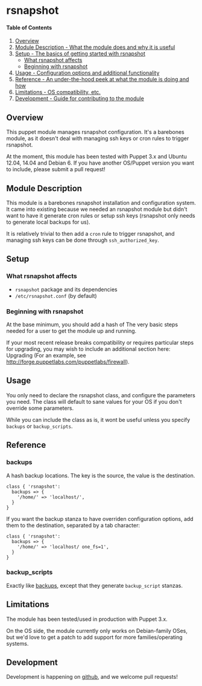 # rsnapshot

#### Table of Contents

1. [Overview](#overview)
2. [Module Description - What the module does and why it is useful](#module-description)
3. [Setup - The basics of getting started with rsnapshot](#setup)
    * [What rsnapshot affects](#what-rsnapshot-affects)
    * [Beginning with rsnapshot](#beginning-with-rsnapshot)
4. [Usage - Configuration options and additional functionality](#usage)
5. [Reference - An under-the-hood peek at what the module is doing and how](#reference)
5. [Limitations - OS compatibility, etc.](#limitations)
6. [Development - Guide for contributing to the module](#development)

## Overview

This puppet module manages rsnapshot configuration. It's a barebones module, as it doesn't deal with managing ssh keys or cron rules to trigger rsnapshot.

At the moment, this module has been tested with Puppet 3.x and Ubuntu 12.04, 14.04 and Debian 6. If you have another OS/Puppet version you want to include, please submit a pull request!

## Module Description

This module is a barebones rsnapshot installation and configuration system. It came into existing because we needed an rsnapshot module but didn't want to have it generate cron rules or setup ssh keys (rsnapshot only needs to generate local backups for us).

It is relatively trivial to then add a `cron` rule to trigger rsnapshot, and managing ssh keys can be done through `ssh_authorized_key`.

## Setup

### What rsnapshot affects

* `rsnapshot` package and its dependencies
* `/etc/rsnapshot.conf` (by default)

### Beginning with rsnapshot

At the base minimum, you should add a hash of 
The very basic steps needed for a user to get the module up and running.

If your most recent release breaks compatibility or requires particular steps
for upgrading, you may wish to include an additional section here: Upgrading
(For an example, see http://forge.puppetlabs.com/puppetlabs/firewall).

## Usage

You only need to declare the rsnapshot class, and configure the parameters you need.
The class will default to sane values for your OS if you don't override some parameters.

While you can include the class as is, it wont be useful unless you specify `backups` or `backup_scripts`.

## Reference

### backups
A hash backup locations. The key is the source, the value is the destination.

```
class { 'rsnapshot':
  backups => {
    '/home/' => 'localhost/',
  }
}
```

If you want the backup stanza to have overriden configuration options, add them to the destination, separated by a tab character:

```
class { 'rsnapshot':
  backups => {
    '/home/' => 'localhost/	one_fs=1',
  }
}
```

### backup_scripts
Exactly like [backups](#backups), except that they generate `backup_script` stanzas.

## Limitations

The module has been tested/used in production with Puppet 3.x.

On the OS side, the module currently only works on Debian-family OSes, but we'd love to get a patch to add support for more families/operating systems.

## Development

Development is happening on [github](https://github.com/OpenConceptConsulting/puppet-rsnapshot), and we welcome pull requests!
